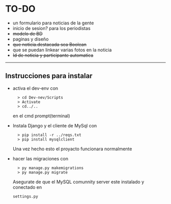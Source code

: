 # TO-DO

- un formulario para noticias de la gente
- inicio de sesion? para los periodistas
- ~~modelo de BD~~
- paginas y diseño
- ~~que noticia.destacada sea Boolean~~
- que se puedan linkear varias fotos en la noticia
- ~~Id de noticia y participante automatica~~

---

## Instrucciones para instalar

- activa el dev-env con

		> cd Dev-nev/Scripts
		> Activate
		> cd../..
	en el cmd prompt(terminal)
- Instala Django y el cliente de MySql con

		> pip install -r ../reqs.txt
		> pip install mysqlclient
	Una vez hecho esto el proyacto funcionara normalmente

- hacer las migraciones con

		> py manage.py makemigrations
		> py manage.py migrate
	Asegurate de que el MySQL comunnity server este instalado y conectado en
	```python
	settings.py
	```